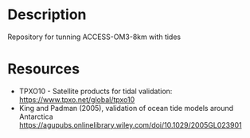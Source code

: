 # Description
Repository for tunning ACCESS-OM3-8km with tides

# Resources
- TPXO10 - Satellite products for tidal validation: https://www.tpxo.net/global/tpxo10
- King and Padman (2005), validation of ocean tide models around Antarctica https://agupubs.onlinelibrary.wiley.com/doi/10.1029/2005GL023901
